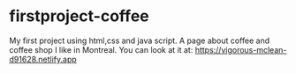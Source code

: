 # firstproject-coffee
My first project using html,css and java script. A page about coffee and coffee shop I like in Montreal. 
You can look at it at: https://vigorous-mclean-d91628.netlify.app

